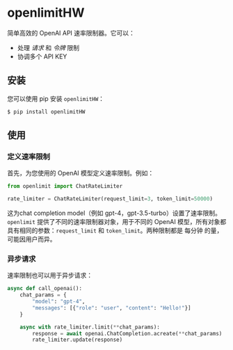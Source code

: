 # openlimitHW

简单高效的 OpenAI API 速率限制器。它可以：

- 处理 _请求_ 和 _令牌_ 限制
- 协调多个 API KEY

## 安装

您可以使用 pip 安装 `openlimitHW`：

```bash
$ pip install openlimitHW
```

## 使用

### 定义速率限制

首先，为您使用的 OpenAI 模型定义速率限制。例如：

```python
from openlimit import ChatRateLimiter

rate_limiter = ChatRateLimiter(request_limit=3, token_limit=50000)
```
这为chat completion model（例如 gpt-4，gpt-3.5-turbo）设置了速率限制。`openlimit` 提供了不同的速率限制器对象，用于不同的 OpenAI 模型，所有对象都具有相同的参数：`request_limit` 和 `token_limit`。两种限制都是 每分钟 的量，可能因用户而异。

### 异步请求

速率限制也可以用于异步请求：

```python
async def call_openai():
    chat_params = { 
        "model": "gpt-4", 
        "messages": [{"role": "user", "content": "Hello!"}]
    }

    async with rate_limiter.limit(**chat_params):
        response = await openai.ChatCompletion.acreate(**chat_params)
        rate_limiter.update(response)
```